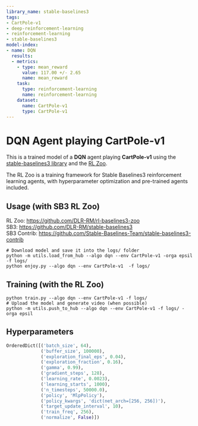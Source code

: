 ```yaml
---
library_name: stable-baselines3
tags:
- CartPole-v1
- deep-reinforcement-learning
- reinforcement-learning
- stable-baselines3
model-index:
- name: DQN
  results:
  - metrics:
    - type: mean_reward
      value: 117.00 +/- 2.65
      name: mean_reward
    task:
      type: reinforcement-learning
      name: reinforcement-learning
    dataset:
      name: CartPole-v1
      type: CartPole-v1
---
```


# **DQN** Agent playing **CartPole-v1**
This is a trained model of a **DQN** agent playing **CartPole-v1**
using the [stable-baselines3 library](https://github.com/DLR-RM/stable-baselines3)
and the [RL Zoo](https://github.com/DLR-RM/rl-baselines3-zoo).

The RL Zoo is a training framework for Stable Baselines3
reinforcement learning agents,
with hyperparameter optimization and pre-trained agents included.

## Usage (with SB3 RL Zoo)

RL Zoo: https://github.com/DLR-RM/rl-baselines3-zoo<br/>
SB3: https://github.com/DLR-RM/stable-baselines3<br/>
SB3 Contrib: https://github.com/Stable-Baselines-Team/stable-baselines3-contrib

```
# Download model and save it into the logs/ folder
python -m utils.load_from_hub --algo dqn --env CartPole-v1 -orga epsil -f logs/
python enjoy.py --algo dqn --env CartPole-v1  -f logs/
```

## Training (with the RL Zoo)
```
python train.py --algo dqn --env CartPole-v1 -f logs/
# Upload the model and generate video (when possible)
python -m utils.push_to_hub --algo dqn --env CartPole-v1 -f logs/ -orga epsil
```

## Hyperparameters
```python
OrderedDict([('batch_size', 64),
             ('buffer_size', 100000),
             ('exploration_final_eps', 0.04),
             ('exploration_fraction', 0.16),
             ('gamma', 0.99),
             ('gradient_steps', 128),
             ('learning_rate', 0.0023),
             ('learning_starts', 1000),
             ('n_timesteps', 50000.0),
             ('policy', 'MlpPolicy'),
             ('policy_kwargs', 'dict(net_arch=[256, 256])'),
             ('target_update_interval', 10),
             ('train_freq', 256),
             ('normalize', False)])
```
